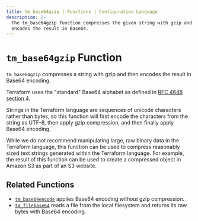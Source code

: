 ```yaml
---
title: tm_base64gzip | Functions | Configuration Language
description: |-
  The tm_base64gzip function compresses the given string with gzip and then
  encodes the result in Base64.
---
```


# `tm_base64gzip` Function

`tm_base64gzip` compresses a string with gzip and then encodes the result in
Base64 encoding.

Terraform uses the "standard" Base64 alphabet as defined in
[RFC 4648 section 4](https://tools.ietf.org/html/rfc4648#section-4).

Strings in the Terraform language are sequences of unicode characters rather
than bytes, so this function will first encode the characters from the string
as UTF-8, then apply gzip compression, and then finally apply Base64 encoding.

While we do not recommend manipulating large, raw binary data in the Terraform
language, this function can be used to compress reasonably sized text strings
generated within the Terraform language. For example, the result of this
function can be used to create a compressed object in Amazon S3 as part of
an S3 website.

## Related Functions

* [`tm_base64encode`](./tm_base64encode.md) applies Base64 encoding _without_
  gzip compression.
* [`tm_filebase64`](./tm_filebase64.md) reads a file from the local filesystem
  and returns its raw bytes with Base64 encoding.
